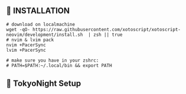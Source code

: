 ## 🚀 INSTALLATION

```shell
# download on localmachine
wget -qO- https://raw.githubusercontent.com/xotoscript/xotoscript-neovim/development/install.sh  | zsh || true 
# nvim & lvim pack
nvim +PacerSync
lvim +PacerSync

# make sure you have in your zshrc: 
# PATH=$PATH:~/.local/bin && export PATH
```

## 🌠 TokyoNight Setup

```shell

```
